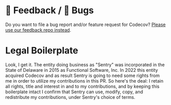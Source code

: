 <!-- Describe your PR here. -->



<!--
  Sentry/Codecov employees and contractors can delete or ignore the following.
-->

# 📣 Feedback / 🐛 Bugs

Do you want to file a bug report and/or feature request for Codecov? [Please use our feedback repo instead](https://github.com/codecov/feedback/issues). 


# Legal Boilerplate

Look, I get it. The entity doing business as "Sentry" was incorporated in the State of Delaware in 2015 as Functional Software, Inc. In 2022 this entity acquired Codecov and as result Sentry is going to need some rights from me in order to utilize my contributions in this PR. So here's the deal: I retain all rights, title and interest in and to my contributions, and by keeping this boilerplate intact I confirm that Sentry can use, modify, copy, and redistribute my contributions, under Sentry's choice of terms.

